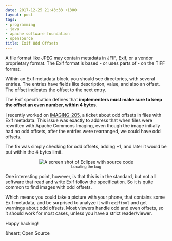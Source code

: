 ```yaml
---
date: 2017-12-25 21:43:33 +1300
layout: post
tags:
- programming
- java
- apache software foundation
- opensource
title: Exif Odd Offsets
---
```


A file format like JPEG may contain metadata in JFIF, [Exif](https://en.wikipedia.org/wiki/Exif),
or a vendor proprietary format. The Exif format is based - or uses parts of - on the TIFF format.

Within an Exif metadata block, you should see directories, with several entries. The entries have fields
like description, value, and also an offset. The offset indicates the offset to the next entry.

The Exif specification defines that **implementers must make sure to keep the offset an even number,
within 4 bytes**.

I recently worked on [IMAGING-205](https://issues.apache.org/jira/browse/IMAGING-205), a ticket
about odd offsets in files with Exif metadata. This issue was exactly to address that when files
were rewritten with Apache Commons Imaging, even though the image initially had no odd offsets,
after the entries were rearranged, we could have odd offsets.

The fix was simply checking for odd offsets, adding +1, and later it would be put within the
4 bytes limit.

<p style='text-align: center;'>
<img style="display: inline" class="ui image" src="/assets/posts{{page.path | remove: ".md" | remove: "_posts" }}/screenshot.png" alt="A screen shot of Eclipse with source code" title="Locating the bug" />
<br/>
<small>Locating the bug</small>
</p>

One interesting point, however, is that this is in the standard, but not all software that read
and write Exif follow the specification. So it is quite common to find images with odd offsets.

Which means you could take a picture with your phone, that contains some Exif metadata, and
be surprised to analyze it with `exiftool` and get warnings about odd offsets. Most viewers
handle odd and even offsets, so it should work for most cases, unless you have a strict reader/viewer.

Happy hacking!

&heart; Open Source
